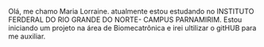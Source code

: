 Olá, me chamo Maria Lorraine.
atualmente estou estudando no INSTITUTO FERDERAL DO RIO GRANDE DO NORTE- CAMPUS PARNAMIRIM.
Estou iniciando um projeto na área de Biomecatrônica e irei ultilizar o gitHUB para me auxiliar.
